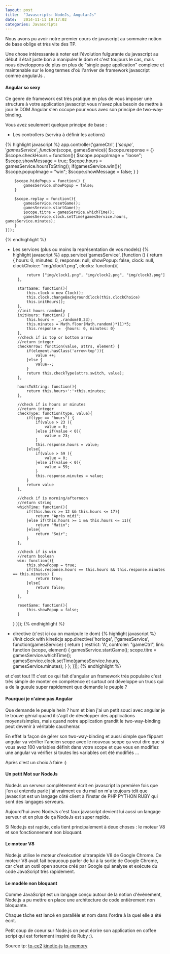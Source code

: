 ```yaml
---
layout: post
title:  "Javascripts: NodeJs, AngularJs"
date:   2014-11-11 19:17:02
categories: Javascripts
---
```


Nous avons pu avoir notre premier cours de javascript au sommaire notion de base oblige et très vite des TP.

Une chose intéressante à noter est l'évolution fulgurante du javascript au début il était juste bon à manipuler le dom et c'est toujours le cas, mais nous développons de plus en plus de "single page application" complexe et maintenable sur le long termes d'où l'arriver de framework javascript comme angularJs .

#### Angular so sexy

Ce genre de framework est très pratique en plus de vous imposer une structure à votre application javascript vous n'avez plus besoin de mettre à jour le DOM Angular s'en occupe pour vous avec son principe de two-way-binding.

Vous avez seulement quelque principe de base :
* Les controllers (servira à définir les actions)

{% highlight javascript %}
    app.controller('gameCtrl', ['$scope','gamesService', function($scope, gamesService){
        $scope.response = {}
        $scope.checkHours = function(){
            $scope.popupImage = "loose";
            $scope.showMessage = true;
            $scope.hours = gamesService.hoursToString();
            if(gamesService.win()){
                $scope.popupImage = "win";
                $scope.showMessage = false;
            }
        }

        $scope.hidePopup = function() {
            gamesService.showPopup = false;
        }

        $scope.replay = function(){
            gamesService.resetGame();
            gamesService.startGame();
            $scope.titre = gamesService.whichTime();
            gamesService.clock.setTime(gamesService.hours, gamesService.minutes);
        }
    }]);
{% endhighlight %}

* Les services (plus ou moins la représentation de vos models)
{% highlight javascript %}
app.service('gamesService', [function () {
    return {
        hours: 0,
        minutes: 0,
        response: null,
        showPopup: false,
        clock: null,
        clockChoice: "img/clock1.png",
        clocks: function(){

            return ["img/clock1.png", "img/clock2.png", "img/clock3.png"]
        },

        startGame: function(){
            this.clock = new Clock();
            this.clock.changeBackgroundClock(this.clockChoice)
            this.initHours();
        },
        //init hours ramdomly
        initHours: function() {
            this.hours =  _.random(0,23); 
            this.minutes = Math.floor(Math.random()*11)*5;
            this.response =  {hours: 0, minutes: 0}
        },
        //check if is top or bottom arrow
        //return integer
        checkArrow: function(value, attrs, element) {
            if(element.hasClass('arrow-top')){
                value ++;
            }else {
                value--;
            }
            return this.checkType(attrs.switch, value);
        },

        hoursToString: function(){
            return this.hours+':'+this.minutes;
        },

        //check if is hours or minutes 
        //return integer
        checkType: function(type, value){
            if(type == "hours") {
                if(value > 23 ){
                    value = 0;
                }else if(value < 0){
                    value = 23;
                }
                this.response.hours = value;
            }else{
                if(value > 59 ){
                    value = 0;
                }else if(value < 0){
                    value = 59;
                }
                this.response.minutes = value;
            }
            return value
        },

        //check if is morning/afternoon 
        //return string
        whichTime: function(){
            if(this.hours >= 12 && this.hours <= 17){
                return "Après midi";
            }else if(this.hours >= 1 && this.hours <= 11){
                return "Matin";
            }else{
                return "Soir";
            }
        },

        //check if is win
        //return boolean
        win: function(){
            this.showPopup = true;
            if(this.response.hours == this.hours && this.response.minutes == this.minutes) {
                return true;
            }else{
                return false;
            }
        },

        resetGame: function(){
            this.showPopup = false;
        }
    }
}]);
{% endhighlight %}

* directive (c'est ici ou on manipule le dom)
{% highlight javascript %}
//init clock with kineticjs
app.directive('horloge', ['gamesService', function(gamesService) {
    return {
        restrict: 'A',
        controler: "gameCtrl",
        link: function (scope, element) {
            gamesService.startGame();
            scope.titre = gamesService.whichTime();
            gamesService.clock.setTime(gamesService.hours, gamesService.minutes);
        }
    };
}]);
{% endhighlight %}

et c'est tout !!! c'est ce qui fait d'angular un framework très populaire c'est très simple de monter en compétence et surtout ont développe un trucs qui a de la gueule super rapidement que demande le peuple ?

#### Pourquoi je n'aime pas Angular

Que demande le peuple hein ? hum et bien j'ai un petit souci avec angular je le trouve génial quand il s'agit de développer des applications moyens/simples, mais quand notre application grandit le two-way-binding peut devenir à véritable cauchemar.

En effet la façon de gérer son two-way-binding et aussi simple que flippant angular va vérifier l'ancien scope avec le nouveau scope ça veut dire que si vous avez 100 variables définit dans votre scope et que vous en modifiez une angular va vérifier si toutes les variables ont été modifiés ...

Après c'est un choix à faire :)

#### Un petit Mot sur NodeJs

NodeJs un serveur complètement écrit en javascript la première fois que j'en ai entendu parlé j'ai vraiment eu du mal on m'a toujours tdit que javascript est un langage côté client à l'instar de PHP PYTHON RUBY qui sont des langages serveurs.

Aujourd'hui avec NodeJs c'est faux javascript devient lui aussi un langage serveur et en plus de ça NodeJs est super rapide.

Si Node.js est rapide, cela tient principalement à deux choses : le moteur V8 et son fonctionnement non bloquant.

#### Le moteur V8

Node.js utilise le moteur d'exécution ultrarapide V8 de Google Chrome. Ce moteur V8 avait fait beaucoup parler de lui à la sortie de Google Chrome, car c'est un outil open source créé par Google qui analyse et exécute du code JavaScript très rapidement.

#### Le modèle non bloquant

Comme JavaScript est un langage conçu autour de la notion d'évènement, Node.js a pu mettre en place une architecture de code entièrement non bloquante.

Chaque tâche est lancé en parallèle et nom dans l'ordre à la quel elle a été écrit.

Petit coup de coeur sur Node.js on peut écrire son application en coffee script qui est fortement inspiré de Ruby :).

Source tp:
[tp-ce2][tp-ce2]
[kinetic-js][kinetic-js]
[tp-memory][tp-memory]

[tp-ce2]: https://github.com/SamiErrighi/tp-horloge-ce2
[kinetic-js]: https://github.com/SamiErrighi/kinetic-tp
[tp-memory]: https://github.com/SamiErrighi/tp-memory
